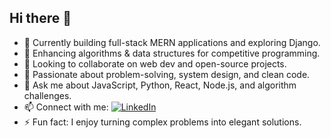 ## Hi there 👋


- 🔭 Currently building full-stack MERN applications and exploring Django.
- 🌱 Enhancing algorithms & data structures for competitive programming.
- 👯 Looking to collaborate on web dev and open-source projects.
- 🤔 Passionate about problem-solving, system design, and clean code.
- 💬 Ask me about JavaScript, Python, React, Node.js, and algorithm challenges.
- 📫 Connect with me: [![LinkedIn](https://img.shields.io/badge/LinkedIn-blue?logo=linkedin&style=for-the-badge)](https://www.linkedin.com/in/ashish-ranjan-5556922a1?utm_source=share&utm_campaign=share_via&utm_content=profile&utm_medium=android_app)
- ⚡ Fun fact: I enjoy turning complex problems into elegant solutions.



